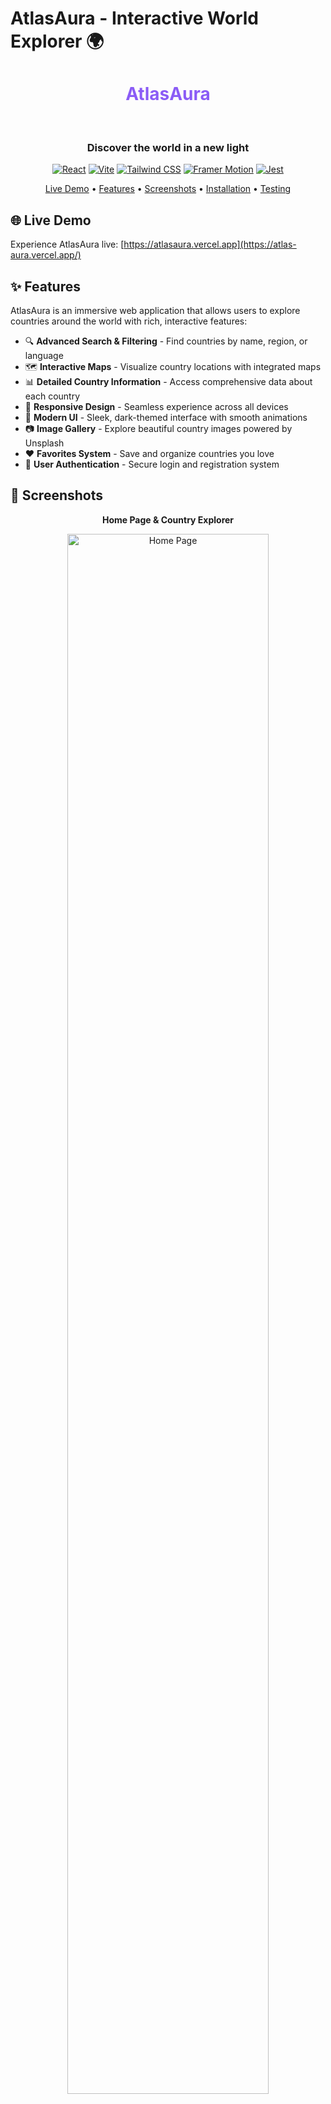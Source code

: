 # AtlasAura - Interactive World Explorer 🌍

<div align="center">
  <h1 style="color: #8B5CF6;">AtlasAura</h1>
  <br>
  <h3>Discover the world in a new light</h3>
  
  [![React](https://img.shields.io/badge/React-18.2.0-61DAFB?style=flat-square&logo=react)](https://reactjs.org/)
  [![Vite](https://img.shields.io/badge/Vite-5.0.0-646CFF?style=flat-square&logo=vite)](https://vitejs.dev/)
  [![Tailwind CSS](https://img.shields.io/badge/Tailwind_CSS-3.3.5-38B2AC?style=flat-square&logo=tailwind-css)](https://tailwindcss.com/)
  [![Framer Motion](https://img.shields.io/badge/Framer_Motion-10.16.5-0055FF?style=flat-square&logo=framer)](https://www.framer.com/motion/)
  [![Jest](https://img.shields.io/badge/Jest-29.7.0-C21325?style=flat-square&logo=jest)](https://jestjs.io/)
  
  [Live Demo](#live-demo) • [Features](#features) • [Screenshots](#screenshots) • [Installation](#installation) • [Testing](#testing)
</div>

## 🌐 Live Demo

Experience AtlasAura live: [https://atlasaura.vercel.app](https://atlas-aura.vercel.app/)

## ✨ Features

AtlasAura is an immersive web application that allows users to explore countries around the world with rich, interactive features:

- 🔍 **Advanced Search & Filtering** - Find countries by name, region, or language
- 🗺️ **Interactive Maps** - Visualize country locations with integrated maps
- 📊 **Detailed Country Information** - Access comprehensive data about each country
- 📱 **Responsive Design** - Seamless experience across all devices
- 🌙 **Modern UI** - Sleek, dark-themed interface with smooth animations
- 📷 **Image Gallery** - Explore beautiful country images powered by Unsplash
- ❤️ **Favorites System** - Save and organize countries you love
- 🔐 **User Authentication** - Secure login and registration system

## 📸 Screenshots

<div align="center">
  <p><strong>Home Page & Country Explorer</strong></p>
  <img src="https://github.com/user-attachments/assets/480c7c8a-7b4e-4902-a2ee-c9db6710c699" alt="Home Page" width="80%"/>

 
  
  
  <br><br>
  
  <p><strong>Country Detail View</strong></p>
 <img src="https://github.com/user-attachments/assets/6a64760a-dd79-4328-850e-7c34352724f9" alt="Home Page" width="80%"/>

  <br><br>
  
  <p><strong>Map and images</strong></p>
   <img src="https://github.com/user-attachments/assets/f6b95507-9af3-49f1-9a76-72bb7fca4e16" alt="Home Page" width="80%"/>
  <img src="https://github.com/user-attachments/assets/596d7666-2499-4126-9bdc-1027e27f7c7a" alt="Home Page" width="80%"/>

  <br><br>
  
  <p><strong>Favorites Collection</strong></p>
  <img src="https://github.com/user-attachments/assets/63c50bf5-ec17-4015-b01a-b7e47579a409" alt="Home Page" width="80%"/>

</div>

## 🛠️ Technologies Used

- **Frontend Framework**: React 18
- **Build Tool**: Vite
- **Styling**: Tailwind CSS
- **Animations**: Framer Motion
- **Routing**: React Router DOM
- **HTTP Client**: Axios
- **Icons**: Lucide React
- **Testing**: Jest + React Testing Library
- **API**: REST Countries API, Unsplash API

## 📦 Installation

Follow these steps to set up the project locally:

```bash
# Clone the repository
git clone https://github.com/yourusername/atlasaura.git
cd atlasaura

# Install dependencies
npm install

# Create a .env file with your Unsplash API key
echo "VITE_UNSPLASH_ACCESS_KEY=your_unsplash_api_key" > .env

# Start the development server
npm run dev
